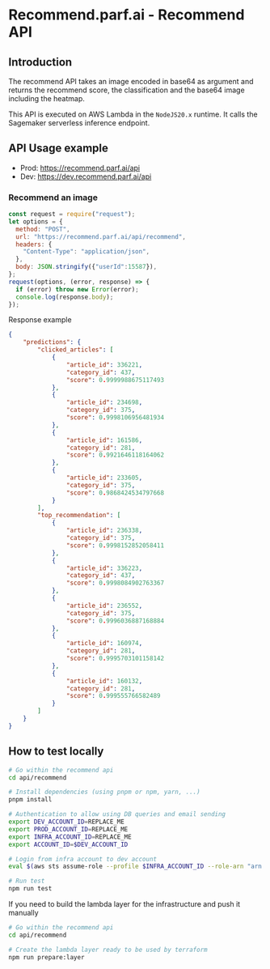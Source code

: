 # Recommend.parf.ai - Recommend API

## Introduction

The recommend API takes an image encoded in base64 as argument and returns the recommend score, the classification and the base64 image including the heatmap.

This API is executed on AWS Lambda in the `NodeJS20.x` runtime.
It calls the Sagemaker serverless inference endpoint.

## API Usage example

- Prod: https://recommend.parf.ai/api
- Dev: https://dev.recommend.parf.ai/api

### Recommend an image

```js
const request = require("request");
let options = {
  method: "POST",
  url: "https://recommend.parf.ai/api/recommend",
  headers: {
    "Content-Type": "application/json",
  },
  body: JSON.stringify({"userId":15587}),
};
request(options, (error, response) => {
  if (error) throw new Error(error);
  console.log(response.body);
});
```

Response example

```json
{
    "predictions": {
        "clicked_articles": [
            {
                "article_id": 336221,
                "category_id": 437,
                "score": 0.9999988675117493
            },
            {
                "article_id": 234698,
                "category_id": 375,
                "score": 0.9998106956481934
            },
            {
                "article_id": 161586,
                "category_id": 281,
                "score": 0.9921646118164062
            },
            {
                "article_id": 233605,
                "category_id": 375,
                "score": 0.9868424534797668
            }
        ],
        "top_recommendation": [
            {
                "article_id": 236338,
                "category_id": 375,
                "score": 0.9998152852058411
            },
            {
                "article_id": 336223,
                "category_id": 437,
                "score": 0.9998084902763367
            },
            {
                "article_id": 236552,
                "category_id": 375,
                "score": 0.9996036887168884
            },
            {
                "article_id": 160974,
                "category_id": 281,
                "score": 0.9995703101158142
            },
            {
                "article_id": 160132,
                "category_id": 281,
                "score": 0.999555766582489
            }
        ]
    }
}
```

## How to test locally

```bash
# Go within the recommend api
cd api/recommend

# Install dependencies (using pnpm or npm, yarn, ...)
pnpm install

# Authentication to allow using DB queries and email sending
export DEV_ACCOUNT_ID=REPLACE_ME
export PROD_ACCOUNT_ID=REPLACE_ME
export INFRA_ACCOUNT_ID=REPLACE_ME
export ACCOUNT_ID=$DEV_ACCOUNT_ID

# Login from infra account to dev account
eval $(aws sts assume-role --profile $INFRA_ACCOUNT_ID --role-arn "arn:aws:iam::"$ACCOUNT_ID":role/provision" --role-session-name AWSCLI-Session | jq -r '.Credentials | "export AWS_ACCESS_KEY_ID=\(.AccessKeyId)\nexport AWS_SECRET_ACCESS_KEY=\(.SecretAccessKey)\nexport AWS_SESSION_TOKEN=\(.SessionToken)\n"')

# Run test
npm run test
```

If you need to build the lambda layer for the infrastructure and push it manually
```sh
# Go within the recommend api
cd api/recommend

# Create the lambda layer ready to be used by terraform
npm run prepare:layer
```
